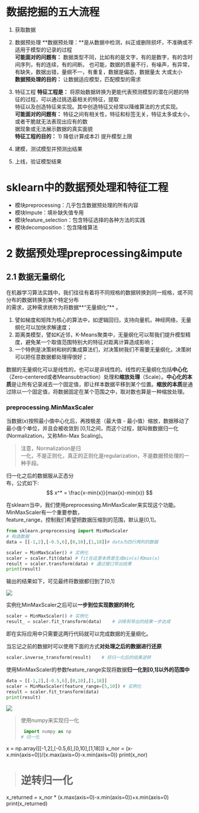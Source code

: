 # 数据挖掘的五大流程
1. 获取数据
2. 数据预处理
**数据预处理：**是从数据中检测，纠正或删除损坏，不准确或不适用于模型的记录的过程  
**可能面对的问题有：** 数据类型不同，比如有的是文字，有的是数字，有的含时间序列，有的连续，有的间断。  也可能，数据的质量不行，有噪声，有异常，有缺失，数据出错，量纲不一，有重复，数据是偏态，数据量太  大或太小  
**数据预处理的目的：** 让数据适应模型，匹配模型的需求
3. 特征工程
**特征工程是：** 将原始数据转换为更能代表预测模型的潜在问题的特征的过程，可以通过挑选最相关的特征，提取  
特征以及创造特征来实现。其中创造特征又经常以降维算法的方式实现。  
**可能面对的问题有：** 特征之间有相关性，特征和标签无关，特征太多或太小，或者干脆就无法表现出应有的数  
据现象或无法展示数据的真实面貌  
**特征工程的目的：** 1) 降低计算成本2) 提升模型上限

4. 建模，测试模型并预测出结果
5. 上线，验证模型结果

# sklearn中的数据预处理和特征工程

* 模块preprocessing：几乎包含数据预处理的所有内容  
*  模块Impute：填补缺失值专用  
* 模块feature_selection：包含特征选择的各种方法的实践
* 模块decomposition：包含降维算法

# 2 数据预处理preprocessing&impute

## 2.1 数据无量纲化

在机器学习算法实践中，我们往往有着将不同规格的数据转换到同一规格，或不同分布的数据转换到某个特定分布  
的需求，这种需求统称为将数据**“无量纲化”** 。
1. 譬如梯度和矩阵为核心的算法中，如逻辑回归，支持向量机，神经网络，无量纲化可以加快求解速度；
2. 距离类模型，譬如K近邻，K-Means聚类中，无量纲化可以帮我们提升模型精度，避免某一个取值范围特别大的特征对距离计算造成影响；
3. 一个特例是决策树和树的集成算法们，对决策树我们不需要无量纲化，决策树可以把任意数据都处理得很好；

数据的无量纲化可以是线性的，也可以是非线性的。线性的无量纲化包括**中心化**（Zero-centered或者Meansubtraction）处理和**缩放处理**（Scale）。**中心化的本质**是让所有记录减去一个固定值，即让样本数据平移到某个位置。**缩放的本质**是通过除以一个固定值，将数据固定在某个范围之中，取对数也算是一种缩放处理。

### preprocessing.MinMaxScaler
当数据$(x)$按照最小值中心化后，再按极差（最大值 - 最小值）缩放，数据移动了最小值个单位，并且会被收敛到  [0,1]之间，而这个过程，就叫做数据归一化(Normalization，又称Min-Max Scaling)。

>注意，Normalization是归  
一化，不是正则化，真正的正则化是regularization，不是数据预处理的一种手段。

归一化之后的数据服从正态分  
布，公式如下:
$$
x^* = \frac{x-min(x)}{max(x)-min(x)}
$$

在sklearn当中，我们使用preprocessing.MinMaxScaler来实现这个功能。MinMaxScaler有一个重要参数，  
feature_range，控制我们希望把数据压缩到的范围，默认是[0,1]。

```python
from sklearn.preprocessing import MinMaxScaler
# 构造数据
data = [[-1,2],[-0.5,6],[0,10],[1,18]]# data为四行两列的数据

scaler = MinMaxScaler() # 实例化
scaler = scaler.fit(data) # fit在这里本质是生成min(x)和max(x)
result = scaler.transform(data) # 通过接口导出结果
print(result)
```

输出的结果如下，可见最终将数据都归到了[0,1]

![](https://files.mdnice.com/user/25190/884c06b6-db31-4e60-8d09-b3854fdfdd86.png)

实例化MinMaxScaler之后可以**一步到位实现数据的转化**
```python
scaler = MinMaxScaler() # 实例化
result_ = scaler.fit_transform(data)    # 训练和导出的结果一步达成
```

即在实际应用中只需要这两行代码就可以完成数据的无量纲化。

当忘记之前的数据时可以使用下面的方式**对处理之后的数据进行还原**
```python
scaler.inverse_transform(result)    # 将归一化后的结果逆转
```

使用MinMaxScaler的参数feature_range实现将数据**归一化到[0,1]以外的范围中**

```python
data = [[-1,2],[-0.5,6],[0,10],[1,18]]
scaler = MinMaxScaler(feature_range=[5,10]) # 实例化
result = scaler.fit_transform(data)
print(result)
```

![](https://files.mdnice.com/user/25190/47f12826-2d02-459c-9400-6c0cbdea183a.png)

> 使用numpy来实现归一化
> ```python
>  import numpy as np
># 归一化
x = np.array([[-1,2],[-0.5,6],[0,10],[1,18]])
x_nor = (x-x.min(axis=0))/(x.max(axis=0)-x.min(axis=0))
print(x_nor)
># 逆转归一化
x_returned = x_nor * (x.max(axis=0)-x.min(axis=0))+x.min(axis=0)
print(x_returned)
> ```

